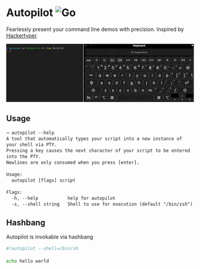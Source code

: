 # Autopilot ![Go](https://github.com/davidzech/autopilot/workflows/Go/badge.svg?branch=master)

Fearlessly present your command line demos with precision. Inspired by [Hackertyper](http://hackertyper.com).

![Demonstration](media/demo.gif)

## Usage

```console
→ autopilot --help
A tool that automatically types your script into a new instance of your shell via PTY. 
Pressing a key causes the next character of your script to be entered into the PTY. 
Newlines are only consumed when you press [enter].

Usage:
  autopilot [flags] script

Flags:
  -h, --help           help for autopilot
  -s, --shell string   Shell to use for execution (default "/bin/zsh")

```

## Hashbang

Autopilot is invokable via hashbang

```sh
#!autopilot --shell=/bin/sh

echo hello world
```

